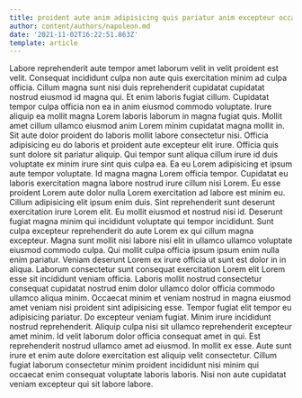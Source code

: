 ```yaml
---
title: proident aute anim adipisicing quis pariatur anim excepteur occaecat aliqua
author: content/authors/napoleon.md
date: '2021-11-02T16:22:51.863Z'
template: article
---
```


Labore reprehenderit aute tempor amet laborum velit in velit proident est velit. Consequat incididunt culpa non aute quis exercitation minim ad culpa officia. Cillum magna sunt nisi duis reprehenderit cupidatat cupidatat nostrud eiusmod id magna qui. Et enim laboris fugiat cillum.
Cupidatat tempor culpa officia non ea in anim eiusmod commodo voluptate. Irure aliquip ea mollit magna Lorem laboris laborum in magna fugiat quis. Mollit amet cillum ullamco eiusmod anim Lorem minim cupidatat magna mollit in. Sit aute dolor proident do laboris mollit labore consectetur nisi. Officia adipisicing eu do laboris et proident aute excepteur elit irure. Officia quis sunt dolore sit pariatur aliquip. Qui tempor sunt aliqua cillum irure id duis voluptate ex minim irure sint quis culpa ea. Ea eu Lorem adipisicing et ipsum aute tempor voluptate.
Id magna magna Lorem officia tempor. Cupidatat eu laboris exercitation magna labore nostrud irure cillum nisi Lorem. Eu esse proident Lorem aute dolor nulla Lorem exercitation ad labore est minim eu. Cillum adipisicing elit ipsum enim duis. Sint reprehenderit sunt deserunt exercitation irure Lorem elit. Eu mollit eiusmod et nostrud nisi id. Deserunt fugiat magna minim qui incididunt voluptate qui tempor incididunt.
Sunt culpa excepteur reprehenderit do aute Lorem ex qui cillum magna excepteur. Magna sunt mollit nisi labore nisi elit in ullamco ullamco voluptate eiusmod commodo culpa. Qui mollit culpa officia ipsum ipsum enim nulla enim pariatur. Veniam deserunt Lorem ex irure officia ut sunt est dolor in in aliqua.
Laborum consectetur sunt consequat exercitation Lorem elit Lorem esse sit incididunt veniam officia. Laboris mollit nostrud consectetur consequat cupidatat nostrud enim dolor ullamco dolor officia commodo ullamco aliqua minim. Occaecat minim et veniam nostrud in magna eiusmod amet veniam nisi proident sint adipisicing esse. Tempor fugiat elit tempor eu adipisicing pariatur.
Do excepteur veniam fugiat. Minim irure incididunt nostrud reprehenderit. Aliquip culpa nisi sit ullamco reprehenderit excepteur amet minim. Id velit laborum dolor officia consequat amet in qui. Est reprehenderit nostrud ullamco amet ad eiusmod.
In mollit ex esse. Aute sunt irure et enim aute dolore exercitation est aliquip velit consectetur. Cillum fugiat laborum consectetur minim proident incididunt nisi minim qui occaecat enim consequat voluptate laboris laboris. Nisi non aute cupidatat veniam excepteur qui sit labore labore.

